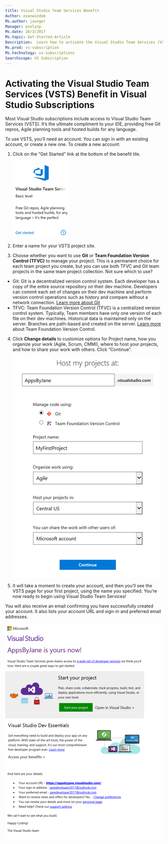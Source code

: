 ```yaml
---
title: Visual Studio Team Services Benefit
Author: evanwindom
Ms.author: jaunger
Manager: evelynp
Ms.date: 10/3/2017
Ms.topic: Get-Started-Article
Description:  Learn how to activate the Visual Studio Team Services (VSTS) benefit included in your Visual Studio subscription. 
Ms.prod: vs-subscription
Ms.technology: vs-subscriptions
Searchscope: VS Subscription
---
```


# Activating the Visual Studio Team Services (VSTS) Benefit in Visual Studio Subscriptions

Most Visual Studio subscriptions include access to Visual Studio Team Services (VSTS).  It’s the ultimate compliment to your IDE, providing free Git repros, Agile planning tools and hosted builds for any language.  

To use VSTS, you’ll need an account. You can sign in with an existing account, or create a new one.  To create a new account:
1.	Click on the “Get Started” link at the bottom of the benefit tile.   

    ![VSTS Benefit Tile](_img\vs-vsts\vs-vsts-tile.png)

2.	Enter a name for your VSTS project site.  
3.  Choose whether you want to use **Git** or **Team Foundation Version Control (TFVC)** to manage your project.  This is a permanent choice for each team project you create, but you can use both TFVC and Git team projects in the same team project collection.  Not sure which to use? 
- Git:  Git is a decentralized version control system. Each developer has a copy of the entire source repository on their dev machine. Developers can commit each set of changes on their dev machine and perform version control operations such as history and compare without a network connection.  [Learn more about Git](https://www.visualstudio.com/en-us/docs/git/gitquickstart)
- TFVC: Team Foundation Version Control (TFVC) is a centralized version control system. Typically, Team members have only one version of each file on their dev machines. Historical data is maintained only on the server. Branches are path-based and created on the server. [Learn more](https://www.visualstudio.com/en-us/docs/tfvc/overview) about Team Foundation Version Control.
 
4.  Click **Change details** to customize options for Project name, how you organize your work (Agile, Scrum, CMMI), where to host your projects, and how to share your work with others.  Click “Continue”.

    ![VSTS Benefit Project Details](_img\vs-vsts\vs-vsts-project-details.png)

5.	It will take a moment to create your account, and then you’ll see the VSTS page for your first project, using the name you specified.  You’re now ready to begin using Visual Studio Team Services!

You will also receive an email confirming you have successfully created your account.  It also lists your account URL and sign-in and preferred email addresses.  

![VSTS Benefit Welcome Email](_img\vs-vsts\vs-vsts-welcome.png)
